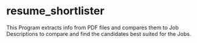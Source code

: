 # resume_shortlister
This Program extracts info from PDF files and compares them to Job Descriptions to compare and find the candidates best suited for the Jobs.
